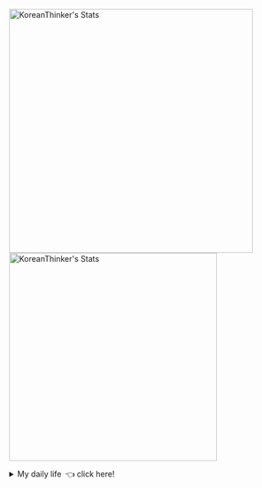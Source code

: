 <p  >
  <a target="_blank" href="https://github-readme-stats.vercel.app/api/wakatime?username=KoreanThinker&layout=compact&theme=dark&hide_border=true&langs_count=32" >
    <img width="440px"  src="https://github-readme-stats.vercel.app/api/wakatime?username=KoreanThinker&layout=compact&theme=dark&hide_border=true&langs_count=6" alt="KoreanThinker's Stats" /> 
  </a>
    <img width="375px" src="https://github-readme-stats.vercel.app/api?username=KoreanThinker&theme=dark&hide_border=true&count_private=true" alt="KoreanThinker's Stats" />
</p>
<details>
<summary>My daily life 👈 click here!</summary>
 
    
<!--START_SECTION:waka-->
**I'm a Night 🦉** 

```text
🌞 Morning    18 commits     ░░░░░░░░░░░░░░░░░░░░░░░░░   1.65% 
🌆 Daytime    388 commits    █████████░░░░░░░░░░░░░░░░   35.5% 
🌃 Evening    596 commits    █████████████░░░░░░░░░░░░   54.53% 
🌙 Night      91 commits     ██░░░░░░░░░░░░░░░░░░░░░░░   8.33%

```
📅 **I'm Most Productive on Wednesday** 

```text
Monday       186 commits    ████░░░░░░░░░░░░░░░░░░░░░   17.02% 
Tuesday      172 commits    ████░░░░░░░░░░░░░░░░░░░░░   15.74% 
Wednesday    191 commits    ████░░░░░░░░░░░░░░░░░░░░░   17.47% 
Thursday     179 commits    ████░░░░░░░░░░░░░░░░░░░░░   16.38% 
Friday       147 commits    ███░░░░░░░░░░░░░░░░░░░░░░   13.45% 
Saturday     122 commits    ██░░░░░░░░░░░░░░░░░░░░░░░   11.16% 
Sunday       96 commits     ██░░░░░░░░░░░░░░░░░░░░░░░   8.78%

```


📊 **This Week I Spent My Time On** 

```text
⌚︎ Time Zone: Asia/Seoul

🐱‍💻 Projects: 
pires                    9 hrs 22 mins       █████████████░░░░░░░░░░░░   51.75% 
FrontEnd                 4 hrs 20 mins       ██████░░░░░░░░░░░░░░░░░░░   23.94% 
backend                  2 hrs 9 mins        ███░░░░░░░░░░░░░░░░░░░░░░   11.92% 
gilberto                 1 hr 47 mins        ██░░░░░░░░░░░░░░░░░░░░░░░   9.88% 
front                    27 mins             ░░░░░░░░░░░░░░░░░░░░░░░░░   2.5%

```


 Last Updated on 10/11/2021
<!--END_SECTION:waka-->
</details>
